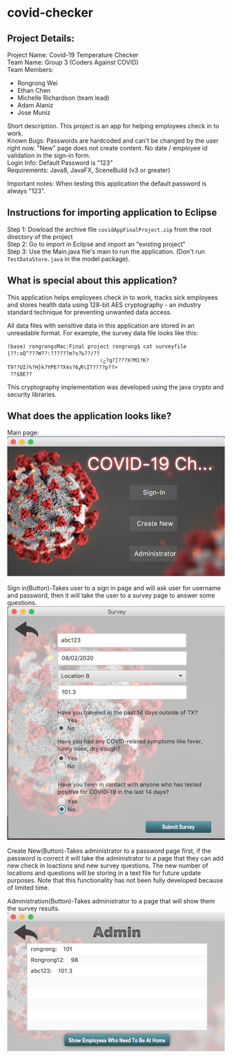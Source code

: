 # covid-checker
## Project Details: 
Project Name: Covid-19 Temperature Checker  
Team Name: Group 3 (Coders Against COVID)  
Team Members:  
- Rongrong Wei  
- Ethan Chen  
- Michelle Richardson (team lead)  
- Adam Alaniz  
- Jose Muniz  

Short description. This project is an app for helping employees check in to work.  
Known Bugs: Passwords are hardcoded and can't be changed by the user right now.  "New" page does not create content. No date / employee id validation in the sign-in form.  
Login Info: Default Password is "123"  
Requirements: Java8, JavaFX, SceneBuild (v3 or greater)  

Important notes: When testing this application the default password is always "123".  

## Instructions for importing application to Eclipse
Step 1: Dowload the archive file `covidAppFinalProject.zip` from the root directory of the project  
Step 2: Go to import in Eclipse and import an "existing project"  
Step 3: Use the Main.java file's main to run the application. (Don't run `TestDataStore.java` in the model package).

## What is special about this application?
This application helps employees check in to work, tracks sick employees and stores health data using 128-bit AES cryptography - an industry standard technique for preventing unwanted data access.

All data files with sensitive data in this application are stored in an unreadable format. For example, the survey data file looks like this:
```
(base) rongrongsMac:Final project rongrong$ cat surveyfile 
|??:xQ^???W??:??????m?s?ߕ??/??
                              ٪ݮ?q?]???X?M1?K?
T9??UI)%?H}k?YPE??X4s?6ߪR\Iٛ?????p??>
 ??$8E?? 
```

This cryptography implementation was developed using the java crypto and security libraries. 

## What does the application looks like?

Main page:
![img](https://raw.githubusercontent.com/rongrongwei/covid-checker/master/readme_img/main_page.png)

Sign in(Button)-Takes user to a sign in page and will ask user for username and password, then it will take the user to a survey page to answer some questions.
![img](https://raw.githubusercontent.com/rongrongwei/covid-checker/master/readme_img/survey.png)

Create New(Button)-Takes administrator to a password page first, if the password is correct it will take the administrator to a page that they can add new check in loactions and new survey questions. The new number of locations and questions will be storing in a text file for future update purposes. Note that this functionality has not been fully developed because of limited time.

Administration(Button)-Takes administrator to a page that will show them the survey results.
![img](https://raw.githubusercontent.com/rongrongwei/covid-checker/master/readme_img/adminView.png)


